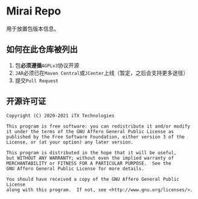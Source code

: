 # Mirai Repo

用于放置包版本信息。

## 如何在此仓库被列出

1. 包**必须遵循**`AGPLv3`协议开源
1. `JAR`必须已在`Maven Central`或`JCenter`上线（暂定，之后会支持更多途径）
1. 提交`Pull Request`

## 开源许可证

    Copyright (C) 2020-2021 iTX Technologies

    This program is free software: you can redistribute it and/or modify
    it under the terms of the GNU Affero General Public License as
    published by the Free Software Foundation, either version 3 of the
    License, or (at your option) any later version.

    This program is distributed in the hope that it will be useful,
    but WITHOUT ANY WARRANTY; without even the implied warranty of
    MERCHANTABILITY or FITNESS FOR A PARTICULAR PURPOSE.  See the
    GNU Affero General Public License for more details.

    You should have received a copy of the GNU Affero General Public License
    along with this program.  If not, see <http://www.gnu.org/licenses/>.
